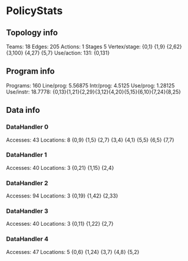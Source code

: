 # PolicyStats
## Topology info
Teams:		18
Edges:		205
Actions:	1
Stages		5
Vertex/stage:	{0,1} {1,9} {2,62} {3,100} {4,27} {5,7} 
Use/action:	131: {0,131} 

## Program info
Programs:	160
Line/prog:	5.56875
Intr/prog:	4.5125
Use/prog:	1.28125
Use/instr:	18.7778: {0,13}{1,21}{2,29}{3,12}{4,20}{5,15}{6,10}{7,24}{8,25}

## Data info

### DataHandler 0
Accesses:	43
Locations:	8
{0,9} {1,5} {2,7} {3,4} {4,1} {5,5} {6,5} {7,7} 

### DataHandler 1
Accesses:	40
Locations:	3
{0,21} {1,15} {2,4} 

### DataHandler 2
Accesses:	94
Locations:	3
{0,19} {1,42} {2,33} 

### DataHandler 3
Accesses:	40
Locations:	3
{0,11} {1,22} {2,7} 

### DataHandler 4
Accesses:	47
Locations:	5
{0,6} {1,24} {3,7} {4,8} {5,2} 